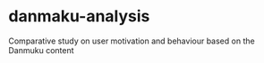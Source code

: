 # danmaku-analysis
Comparative study on user motivation and behaviour based on the Danmuku content 
